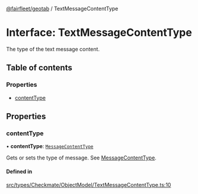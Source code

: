 [@fairfleet/geotab](../README.md) / TextMessageContentType

# Interface: TextMessageContentType

The type of the text message content.

## Table of contents

### Properties

- [contentType](TextMessageContentType.md#contenttype)

## Properties

### contentType

• **contentType**: [`MessageContentType`](../README.md#messagecontenttype)

Gets or sets the type of message. See [MessageContentType](../README.md#messagecontenttype).

#### Defined in

[src/types/Checkmate/ObjectModel/TextMessageContentType.ts:10](https://github.com/fairfleet/geotab/blob/b682f10/src/types/Checkmate/ObjectModel/TextMessageContentType.ts#L10)
